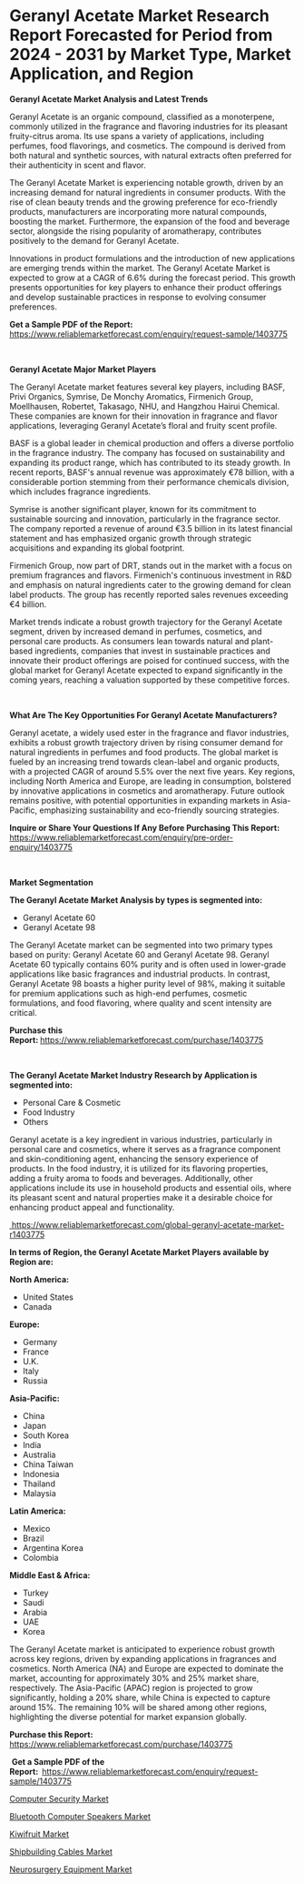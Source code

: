 <p><h1>Geranyl Acetate Market Research Report Forecasted for Period from 2024 -  2031 by Market Type, Market Application, and Region</h1></p><p><strong>Geranyl Acetate Market Analysis and Latest Trends</strong></p>
<p><p>Geranyl Acetate is an organic compound, classified as a monoterpene, commonly utilized in the fragrance and flavoring industries for its pleasant fruity-citrus aroma. Its use spans a variety of applications, including perfumes, food flavorings, and cosmetics. The compound is derived from both natural and synthetic sources, with natural extracts often preferred for their authenticity in scent and flavor.</p><p>The Geranyl Acetate Market is experiencing notable growth, driven by an increasing demand for natural ingredients in consumer products. With the rise of clean beauty trends and the growing preference for eco-friendly products, manufacturers are incorporating more natural compounds, boosting the market. Furthermore, the expansion of the food and beverage sector, alongside the rising popularity of aromatherapy, contributes positively to the demand for Geranyl Acetate.</p><p>Innovations in product formulations and the introduction of new applications are emerging trends within the market. The Geranyl Acetate Market is expected to grow at a CAGR of 6.6% during the forecast period. This growth presents opportunities for key players to enhance their product offerings and develop sustainable practices in response to evolving consumer preferences.</p></p>
<p><strong>Get a Sample PDF of the Report:&nbsp;</strong> <a href="https://www.reliablemarketforecast.com/enquiry/request-sample/1403775?utm_campaign=1578&utm_medium=2&utm_source=Github&utm_content=ia&utm_term=23102024&utm_id=geranyl-acetate">https://www.reliablemarketforecast.com/enquiry/request-sample/1403775</a></p>
<p>&nbsp;</p>
<p><strong>Geranyl Acetate Major Market Players</strong></p>
<p><p>The Geranyl Acetate market features several key players, including BASF, Privi Organics, Symrise, De Monchy Aromatics, Firmenich Group, Moellhausen, Robertet, Takasago, NHU, and Hangzhou Hairui Chemical. These companies are known for their innovation in fragrance and flavor applications, leveraging Geranyl Acetate’s floral and fruity scent profile.</p><p>BASF is a global leader in chemical production and offers a diverse portfolio in the fragrance industry. The company has focused on sustainability and expanding its product range, which has contributed to its steady growth. In recent reports, BASF's annual revenue was approximately €78 billion, with a considerable portion stemming from their performance chemicals division, which includes fragrance ingredients.</p><p>Symrise is another significant player, known for its commitment to sustainable sourcing and innovation, particularly in the fragrance sector. The company reported a revenue of around €3.5 billion in its latest financial statement and has emphasized organic growth through strategic acquisitions and expanding its global footprint.</p><p>Firmenich Group, now part of DRT, stands out in the market with a focus on premium fragrances and flavors. Firmenich's continuous investment in R&D and emphasis on natural ingredients cater to the growing demand for clean label products. The group has recently reported sales revenues exceeding €4 billion.</p><p>Market trends indicate a robust growth trajectory for the Geranyl Acetate segment, driven by increased demand in perfumes, cosmetics, and personal care products. As consumers lean towards natural and plant-based ingredients, companies that invest in sustainable practices and innovate their product offerings are poised for continued success, with the global market for Geranyl Acetate expected to expand significantly in the coming years, reaching a valuation supported by these competitive forces.</p></p>
<p>&nbsp;</p>
<p><strong>What Are The Key Opportunities For Geranyl Acetate Manufacturers?</strong></p>
<p><p>Geranyl acetate, a widely used ester in the fragrance and flavor industries, exhibits a robust growth trajectory driven by rising consumer demand for natural ingredients in perfumes and food products. The global market is fueled by an increasing trend towards clean-label and organic products, with a projected CAGR of around 5.5% over the next five years. Key regions, including North America and Europe, are leading in consumption, bolstered by innovative applications in cosmetics and aromatherapy. Future outlook remains positive, with potential opportunities in expanding markets in Asia-Pacific, emphasizing sustainability and eco-friendly sourcing strategies.</p></p>
<p><strong>Inquire or Share Your Questions If Any Before Purchasing This Report:</strong> <a href="https://www.reliablemarketforecast.com/enquiry/pre-order-enquiry/1403775?utm_campaign=1578&utm_medium=2&utm_source=Github&utm_content=ia&utm_term=23102024&utm_id=geranyl-acetate">https://www.reliablemarketforecast.com/enquiry/pre-order-enquiry/1403775</a></p>
<p>&nbsp;</p>
<p><strong>Market Segmentation</strong></p>
<p><strong>The Geranyl Acetate Market Analysis by types is segmented into:</strong></p>
<p><ul><li>Geranyl Acetate 60</li><li>Geranyl Acetate 98</li></ul></p>
<p><p>The Geranyl Acetate market can be segmented into two primary types based on purity: Geranyl Acetate 60 and Geranyl Acetate 98. Geranyl Acetate 60 typically contains 60% purity and is often used in lower-grade applications like basic fragrances and industrial products. In contrast, Geranyl Acetate 98 boasts a higher purity level of 98%, making it suitable for premium applications such as high-end perfumes, cosmetic formulations, and food flavoring, where quality and scent intensity are critical.</p></p>
<p><strong>Purchase this Report:&nbsp;</strong><a href="https://www.reliablemarketforecast.com/purchase/1403775?utm_campaign=1578&utm_medium=2&utm_source=Github&utm_content=ia&utm_term=23102024&utm_id=geranyl-acetate">https://www.reliablemarketforecast.com/purchase/1403775</a></p>
<p>&nbsp;</p>
<p><strong>The Geranyl Acetate Market Industry Research by Application is segmented into:</strong></p>
<p><ul><li>Personal Care & Cosmetic</li><li>Food Industry</li><li>Others</li></ul></p>
<p><p>Geranyl acetate is a key ingredient in various industries, particularly in personal care and cosmetics, where it serves as a fragrance component and skin-conditioning agent, enhancing the sensory experience of products. In the food industry, it is utilized for its flavoring properties, adding a fruity aroma to foods and beverages. Additionally, other applications include its use in household products and essential oils, where its pleasant scent and natural properties make it a desirable choice for enhancing product appeal and functionality.</p></p>
<p><a href="https://www.reliablemarketforecast.com/global-geranyl-acetate-market-r1403775?utm_campaign=1578&utm_medium=2&utm_source=Github&utm_content=ia&utm_term=23102024&utm_id=geranyl-acetate">&nbsp;https://www.reliablemarketforecast.com/global-geranyl-acetate-market-r1403775</a></p>
<p><strong>In terms of Region, the Geranyl Acetate Market Players available by Region are:</strong></p>
<p>
    <p> <strong> North America: </strong>
        <ul>
            <li>United States</li>
            <li>Canada</li>
        </ul>
        </p> 
    <p> <strong> Europe: </strong>
        <ul>
            <li>Germany</li>
            <li>France</li>
            <li>U.K.</li>
            <li>Italy</li>
            <li>Russia</li>
        </ul>
        </p> 
    <p> <strong> Asia-Pacific: </strong>
        <ul>
            <li>China</li>
            <li>Japan</li>
            <li>South Korea</li>
            <li>India</li>
            <li>Australia</li>
            <li>China Taiwan</li>
            <li>Indonesia</li>
            <li>Thailand</li>
            <li>Malaysia</li>
        </ul>
        </p> 
    <p> <strong> Latin America: </strong>
        <ul>
            <li>Mexico</li>
            <li>Brazil</li>
            <li>Argentina Korea</li>
            <li>Colombia</li>
        </ul>
        </p> 
    <p> <strong> Middle East & Africa: </strong>
        <ul>
            <li>Turkey</li>
            <li>Saudi</li>
            <li>Arabia</li>
            <li>UAE</li>
            <li>Korea</li>
        </ul>
    </p>
    </p>
<p><p>The Geranyl Acetate market is anticipated to experience robust growth across key regions, driven by expanding applications in fragrances and cosmetics. North America (NA) and Europe are expected to dominate the market, accounting for approximately 30% and 25% market share, respectively. The Asia-Pacific (APAC) region is projected to grow significantly, holding a 20% share, while China is expected to capture around 15%. The remaining 10% will be shared among other regions, highlighting the diverse potential for market expansion globally.</p></p>
<p><strong>Purchase this Report: </strong><a href="https://www.reliablemarketforecast.com/purchase/1403775?utm_campaign=1578&utm_medium=2&utm_source=Github&utm_content=ia&utm_term=23102024&utm_id=geranyl-acetate">https://www.reliablemarketforecast.com/purchase/1403775</a></p>
<p>&nbsp;<strong>Get a Sample PDF of the Report:&nbsp;&nbsp;</strong><a href="https://www.reliablemarketforecast.com/enquiry/request-sample/1403775?utm_campaign=1578&utm_medium=2&utm_source=Github&utm_content=ia&utm_term=23102024&utm_id=geranyl-acetate">https://www.reliablemarketforecast.com/enquiry/request-sample/1403775</a></p>
<p><strong></strong></p>
<p><p><a href="https://www.linkedin.com/pulse/computer-security-value-chain-analysis-from-raw-materials-end-user-amzye?utm_campaign=1578&utm_medium=2&utm_source=Github&utm_content=ia&utm_term=23102024&utm_id=geranyl-acetate">Computer Security Market</a></p><p><a href="https://www.linkedin.com/pulse/evolution-bluetooth-computer-speakers-market-key-shifts-from-2024-suzve?utm_campaign=1578&utm_medium=2&utm_source=Github&utm_content=ia&utm_term=23102024&utm_id=geranyl-acetate">Bluetooth Computer Speakers Market</a></p><p><a href="https://www.linkedin.com/pulse/global-kiwifruit-market-focus-application-end-use-industry-type-fzrie?utm_campaign=1578&utm_medium=2&utm_source=Github&utm_content=ia&utm_term=23102024&utm_id=geranyl-acetate">Kiwifruit Market</a></p><p><a href="https://www.linkedin.com/pulse/top-trends-transforming-shipbuilding-cables-market-2024-2031-spqse?utm_campaign=1578&utm_medium=2&utm_source=Github&utm_content=ia&utm_term=23102024&utm_id=geranyl-acetate">Shipbuilding Cables Market</a></p><p><a href="https://www.linkedin.com/pulse/market-insights-global-neurosurgery-equipment-forecast-innovation-5g1oe?utm_campaign=1578&utm_medium=2&utm_source=Github&utm_content=ia&utm_term=23102024&utm_id=geranyl-acetate">Neurosurgery Equipment Market</a></p></p>